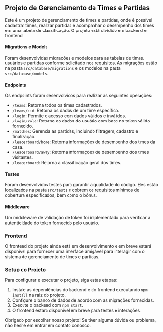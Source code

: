 ## **Projeto de Gerenciamento de Times e Partidas**

Este é um projeto de gerenciamento de times e partidas, onde é possível cadastrar times, realizar partidas e acompanhar o desempenho dos times em uma tabela de classificação. O projeto está dividido em backend e frontend.


#### **Migrations e Models**

Foram desenvolvidas migrações e modelos para as tabelas de times, usuários e partidas conforme solicitado nos requisitos. As migrações estão na pasta `src/database/migrations` e os modelos na pasta `src/database/models`.

#### **Endpoints**

Os endpoints foram desenvolvidos para realizar as seguintes operações:

- `/teams`: Retorna todos os times cadastrados.
- `/teams/:id`: Retorna os dados de um time específico.
- `/login`: Permite o acesso com dados válidos e inválidos.
- `/login/role`: Retorna os dados do usuário com base no token válido fornecido.
- `/matches`: Gerencia as partidas, incluindo filtragem, cadastro e finalização.
- `/leaderboard/home`: Retorna informações de desempenho dos times da casa.
- `/leaderboard/away`: Retorna informações de desempenho dos times visitantes.
- `/leaderboard`: Retorna a classificação geral dos times.

#### **Testes**

Foram desenvolvidos testes para garantir a qualidade do código. Eles estão localizados na pasta `src/tests` e cobrem os requisitos mínimos de cobertura especificados, bem como o bônus.

#### **Middleware**

Um middleware de validação de token foi implementado para verificar a autenticidade do token fornecido pelo usuário.

### **Frontend**

O frontend do projeto ainda está em desenvolvimento e em breve estará disponível para fornecer uma interface amigável para interagir com o sistema de gerenciamento de times e partidas.

### **Setup do Projeto**

Para configurar e executar o projeto, siga estas etapas:

1. Instale as dependências do backend e do frontend executando `npm install` na raiz do projeto.
2. Configure o banco de dados de acordo com as migrações fornecidas.
3. Execute o backend com `npm start`.
4. O frontend estará disponível em breve para testes e interações.

Obrigado por escolher nosso projeto! Se tiver alguma dúvida ou problema, não hesite em entrar em contato conosco.
